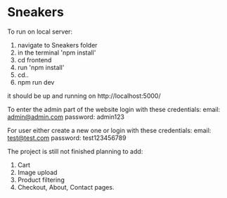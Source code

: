 # Sneakers

To run on local server:

1) navigate to Sneakers folder
2) in the terminal 'npm install'
3) cd frontend
4) run 'npm install'
5) cd..
6) npm run dev

it should be up and running on http://localhost:5000/

To enter the admin part of the website login with these credentials:
email: admin@admin.com 
password: admin123

For user either create a new one or login with these credentials:
email: test@test.com 
password: test123456789

The project is still not finished planning to add:
1) Cart
2) Image upload
3) Product filtering
4) Checkout, About, Contact pages.
